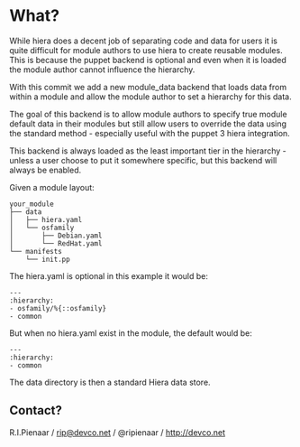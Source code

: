 What?
=====

While hiera does a decent job of separating code and data for users
it is quite difficult for module authors to use hiera to create reusable
modules. This is because the puppet backend is optional and even when
it is loaded the module author cannot influence the hierarchy.

With this commit we add a new module_data backend that loads data from
within a module and allow the module author to set a hierarchy for this
data.

The goal of this backend is to allow module authors to specify true
module default data in their modules but still allow users to override
the data using the standard method - especially useful with the puppet 3
hiera integration.

This backend is always loaded as the least important tier in the
hierarchy - unless a user choose to put it somewhere specific, but this
backend will always be enabled.

Given a module layout:

    your_module
    ├── data
    │   ├── hiera.yaml
    │   └── osfamily
    │       ├── Debian.yaml
    │       └── RedHat.yaml
    └── manifests
        └── init.pp

The hiera.yaml is optional in this example it would be:

    ---
    :hierarchy:
    - osfamily/%{::osfamily}
    - common

But when no hiera.yaml exist in the module, the default would be:

    ---
    :hierarchy:
    - common

The data directory is then a standard Hiera data store.

Contact?
--------

R.I.Pienaar / rip@devco.net / @ripienaar / http://devco.net
